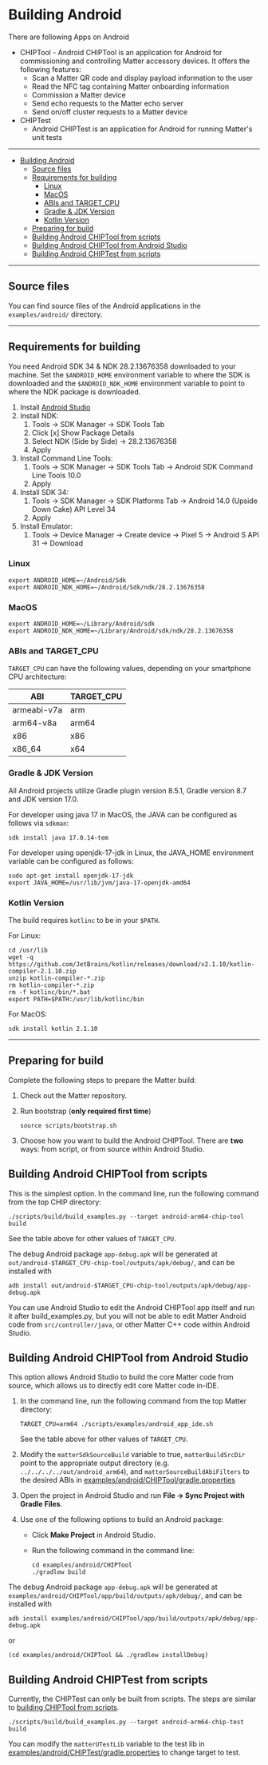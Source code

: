 # Building Android

There are following Apps on Android

-   CHIPTool - Android CHIPTool is an application for Android for commissioning
    and controlling Matter accessory devices. It offers the following features:
    -   Scan a Matter QR code and display payload information to the user
    -   Read the NFC tag containing Matter onboarding information
    -   Commission a Matter device
    -   Send echo requests to the Matter echo server
    -   Send on/off cluster requests to a Matter device
-   CHIPTest
    -   Android CHIPTest is an application for Android for running Matter's unit
        tests

<hr>

-   [Building Android](#building-android)
    -   [Source files](#source-files)
    -   [Requirements for building](#requirements-for-building)
        -   [Linux](#linux)
        -   [MacOS](#macos)
        -   [ABIs and TARGET_CPU](#abis-and-target_cpu)
        -   [Gradle \& JDK Version](#gradle--jdk-version)
        -   [Kotlin Version](#kotlin-version)
    -   [Preparing for build](#preparing-for-build)
    -   [Building Android CHIPTool from scripts](#building-android-chiptool-from-scripts)
    -   [Building Android CHIPTool from Android Studio](#building-android-chiptool-from-android-studio)
    -   [Building Android CHIPTest from scripts](#building-android-chiptest-from-scripts)

<hr>

<a name="source"></a>

## Source files

You can find source files of the Android applications in the `examples/android/`
directory.

<hr>

<a name="requirements"></a>

## Requirements for building

You need Android SDK 34 & NDK 28.2.13676358 downloaded to your machine. Set the
`$ANDROID_HOME` environment variable to where the SDK is downloaded and the
`$ANDROID_NDK_HOME` environment variable to point to where the NDK package is
downloaded.

1. Install [Android Studio](https://developer.android.com/studio)
2. Install NDK:
    1. Tools -> SDK Manager -> SDK Tools Tab
    2. Click [x] Show Package Details
    3. Select NDK (Side by Side) -> 28.2.13676358
    4. Apply
3. Install Command Line Tools:
    1. Tools -> SDK Manager -> SDK Tools Tab -> Android SDK Command Line Tools
       10.0
    2. Apply
4. Install SDK 34:
    1. Tools -> SDK Manager -> SDK Platforms Tab -> Android 14.0 (Upside Down
       Cake) API Level 34
    2. Apply
5. Install Emulator:
    1. Tools -> Device Manager -> Create device -> Pixel 5 -> Android S API 31
       -> Download

### Linux

```
export ANDROID_HOME=~/Android/Sdk
export ANDROID_NDK_HOME=~/Android/Sdk/ndk/28.2.13676358
```

### MacOS

```
export ANDROID_HOME=~/Library/Android/sdk
export ANDROID_NDK_HOME=~/Library/Android/sdk/ndk/28.2.13676358
```

<a name="abi"></a>

### ABIs and TARGET_CPU

`TARGET_CPU` can have the following values, depending on your smartphone CPU
architecture:

| ABI         | TARGET_CPU |
| ----------- | ---------- |
| armeabi-v7a | arm        |
| arm64-v8a   | arm64      |
| x86         | x86        |
| x86_64      | x64        |

<a name="jdk"></a>

### Gradle & JDK Version

All Android projects utilize Gradle plugin version 8.5.1, Gradle version 8.7 and
JDK version 17.0.

For developer using java 17 in MacOS, the JAVA can be configured as follows via
`sdkman`:

```
sdk install java 17.0.14-tem
```

For developer using openjdk-17-jdk in Linux, the JAVA_HOME environment variable
can be configured as follows:

```
sudo apt-get install openjdk-17-jdk
export JAVA_HOME=/usr/lib/jvm/java-17-openjdk-amd64
```

<a name="kotlin"></a>

### Kotlin Version

The build requires `kotlinc` to be in your `$PATH`.

For Linux:

```
cd /usr/lib
wget -q https://github.com/JetBrains/kotlin/releases/download/v2.1.10/kotlin-compiler-2.1.10.zip
unzip kotlin-compiler-*.zip
rm kotlin-compiler-*.zip
rm -f kotlinc/bin/*.bat
export PATH=$PATH:/usr/lib/kotlinc/bin
```

For MacOS:

```
sdk install kotlin 2.1.10
```

<hr>

<a name="preparing"></a>

## Preparing for build

Complete the following steps to prepare the Matter build:

1. Check out the Matter repository.

2. Run bootstrap (**only required first time**)

    ```shell
    source scripts/bootstrap.sh
    ```

3. Choose how you want to build the Android CHIPTool. There are **two** ways:
   from script, or from source within Android Studio.

<a name="building-scripts"></a>

## Building Android CHIPTool from scripts

This is the simplest option. In the command line, run the following command from
the top CHIP directory:

```shell
./scripts/build/build_examples.py --target android-arm64-chip-tool build
```

See the table above for other values of `TARGET_CPU`.

The debug Android package `app-debug.apk` will be generated at
`out/android-$TARGET_CPU-chip-tool/outputs/apk/debug/`, and can be installed
with

```shell
adb install out/android-$TARGET_CPU-chip-tool/outputs/apk/debug/app-debug.apk
```

You can use Android Studio to edit the Android CHIPTool app itself and run it
after build_examples.py, but you will not be able to edit Matter Android code
from `src/controller/java`, or other Matter C++ code within Android Studio.

<a name="building-studio"></a>

## Building Android CHIPTool from Android Studio

This option allows Android Studio to build the core Matter code from source,
which allows us to directly edit core Matter code in-IDE.

1. In the command line, run the following command from the top Matter directory:

    ```shell
    TARGET_CPU=arm64 ./scripts/examples/android_app_ide.sh
    ```

    See the table above for other values of `TARGET_CPU`.

2. Modify the `matterSdkSourceBuild` variable to true, `matterBuildSrcDir` point
   to the appropriate output directory (e.g. `../../../../out/android_arm64`),
   and `matterSourceBuildAbiFilters` to the desired ABIs in
   [examples/android/CHIPTool/gradle.properties](https://github.com/project-chip/connectedhomeip/blob/master/examples/android/CHIPTool/gradle.properties)

3) Open the project in Android Studio and run **File -> Sync Project with Gradle
   Files**.

4) Use one of the following options to build an Android package:

    - Click **Make Project** in Android Studio.
    - Run the following command in the command line:

        ```shell
        cd examples/android/CHIPTool
        ./gradlew build
        ```

The debug Android package `app-debug.apk` will be generated at
`examples/android/CHIPTool/app/build/outputs/apk/debug/`, and can be installed
with

```shell
adb install examples/android/CHIPTool/app/build/outputs/apk/debug/app-debug.apk
```

or

```shell
(cd examples/android/CHIPTool && ./gradlew installDebug)
```

<a name="building-chiptest-scripts"></a>

## Building Android CHIPTest from scripts

Currently, the CHIPTest can only be built from scripts. The steps are similar to
[building CHIPTool from scripts](#building-android-chiptool-from-scripts).

```shell
./scripts/build/build_examples.py --target android-arm64-chip-test build
```

You can modify the `matterUTestLib` variable to the test lib in
[examples/android/CHIPTest/gradle.properties](https://github.com/project-chip/connectedhomeip/blob/master/examples/android/CHIPTest/gradle.properties)
to change target to test.
